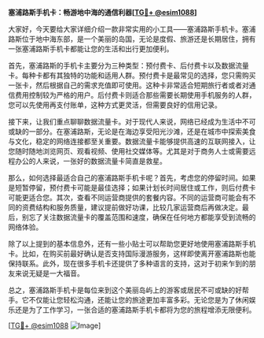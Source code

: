 **塞浦路斯手机卡：畅游地中海的通信利器[[TG💪+ @esim1088](https://t.me/s/esim1088)]**

大家好，今天要给大家详细介绍一款非常实用的小工具——塞浦路斯手机卡。塞浦路斯位于地中海东部，是一个美丽的岛国，无论是度假、旅游还是长期居住，拥有一张塞浦路斯手机卡都能让您的生活和出行更加便利。

首先，塞浦路斯的手机卡主要分为三种类型：预付费卡、后付费卡以及数据流量卡。每种卡都有其独特的功能和适用人群。预付费卡是最常见的选择，您只需购买一张卡，然后根据自己的需求充值即可使用。这种卡非常适合短期旅行者或者对通信费用控制较为严格的用户。后付费卡则适合那些需要长期使用手机服务的人群，您可以先使用再支付账单，这种方式更灵活，但需要良好的信用记录。

接下来，让我们重点聊聊数据流量卡。对于现代人来说，网络已经成为生活中不可或缺的一部分。在塞浦路斯，无论是在海边享受阳光沙滩，还是在城市中探索美食与文化，稳定的网络连接都至关重要。数据流量卡能够提供高速的互联网接入，让您随时随地浏览网页、观看视频、使用社交媒体等。尤其是对于商务人士或需要远程办公的人来说，一张好的数据流量卡简直是救星。

那么，如何选择最适合自己的塞浦路斯手机卡呢？首先，考虑您的停留时间。如果是短暂停留，预付费卡可能是最佳选择；如果计划长时间居住或工作，则后付费卡可能更适合您。其次，查看不同运营商提供的套餐内容。不同的运营商可能会有不同的资费结构和服务质量，建议提前做好功课，比较几家运营商后再做决定。最后，别忘了关注数据流量卡的覆盖范围和速度，确保在任何地方都能享受到流畅的网络体验。

除了以上提到的基本信息外，还有一些小贴士可以帮助您更好地使用塞浦路斯手机卡。比如，在购买前最好确认是否支持国际漫游服务，这样即使离开塞浦路斯也能保持联系。此外，现在很多手机卡还提供了多种语言的支持，这对于初来乍到的朋友来说无疑是一大福音。

总之，塞浦路斯手机卡是每位来到这个美丽岛屿上的游客或居民不可或缺的好帮手。它不仅能让您轻松沟通，还能让您的旅途更加丰富多彩。无论您是为了休闲娱乐还是为了工作学习，一张合适的塞浦路斯手机卡都将为您的旅程增添无限便利。

[[TG💪+ @esim1088](https://t.me/s/esim1088) ![Image](https://i.postimg.cc/4NQfJmqS/Snipaste-2025-05-13-00-14-12.png)]